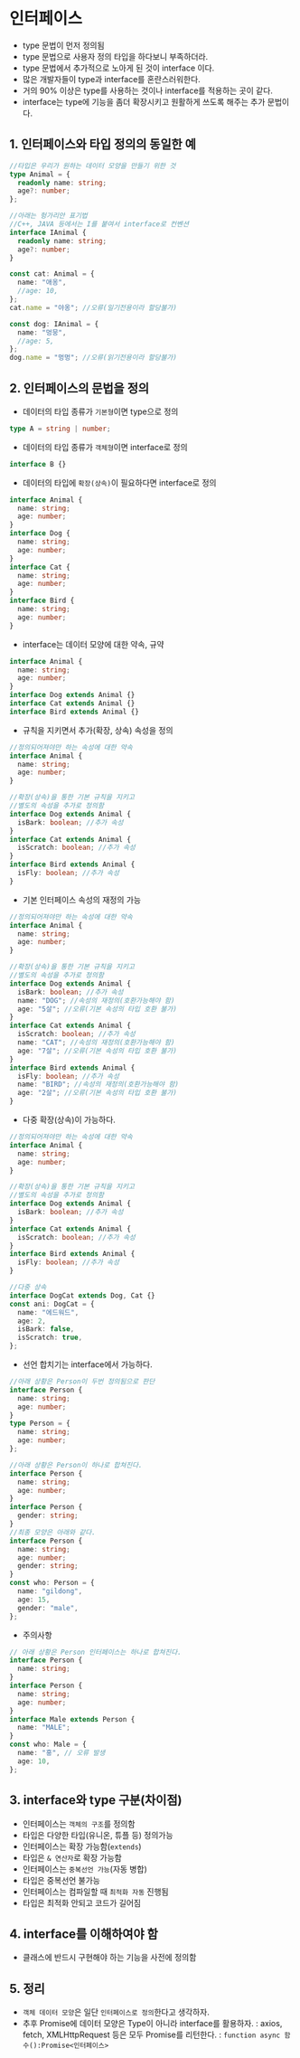 # 인터페이스

- type 문법이 먼저 정의됨
- type 문법으로 사용자 정의 타입을 하다보니 부족하더라.
- type 문법에서 추가적으로 노아게 된 것이 interface 이다.
- 많은 개발자들이 type과 interface를 혼란스러워한다.
- 거의 90% 이상은 type를 사용하는 것이나 interface를 적용하는 곳이 같다.
- interface는 type에 기능을 좀더 확장시키고 원활하게 쓰도록 해주는 추가 문법이다.

## 1. 인터페이스와 타입 정의의 동일한 예

```ts
//타입은 우리가 원하는 데이터 모양을 만들기 위한 것
type Animal = {
  readonly name: string;
  age?: number;
};

//아래는 헝가리안 표기법
//C++, JAVA 등에서는 I를 붙여서 interface로 컨벤션
interface IAnimal {
  readonly name: string;
  age?: number;
}

const cat: Animal = {
  name: "애옹",
  //age: 10,
};
cat.name = "야옹"; //오류(일기전용이라 할당불가)

const dog: IAnimal = {
  name: "멍뭉",
  //age: 5,
};
dog.name = "멍멍"; //오류(읽기전용이라 할당불가)
```

## 2. 인터페이스의 문법을 정의

- 데이터의 타입 종류가 `기본형`이면 type으로 정의

```ts
type A = string | number;
```

- 데이터의 타입 종류가 `객체형`이면 interface로 정의

```ts
interface B {}
```

- 데이터의 타입에 `확장(상속)`이 필요하다면 interface로 정의

```ts
interface Animal {
  name: string;
  age: number;
}
interface Dog {
  name: string;
  age: number;
}
interface Cat {
  name: string;
  age: number;
}
interface Bird {
  name: string;
  age: number;
}
```

- interface는 데이터 모양에 대한 약속, 규약

```ts
interface Animal {
  name: string;
  age: number;
}
interface Dog extends Animal {}
interface Cat extends Animal {}
interface Bird extends Animal {}
```

- 규칙을 지키면서 추가(확장, 상속) 속성을 정의

```ts
//정의되어져야만 하는 속성에 대한 약속
interface Animal {
  name: string;
  age: number;
}

//확장(상속)을 통한 기본 규칙을 지키고
//별도의 속성을 추가로 정의함
interface Dog extends Animal {
  isBark: boolean; //추가 속성
}
interface Cat extends Animal {
  isScratch: boolean; //추가 속성
}
interface Bird extends Animal {
  isFly: boolean; //추가 속성
}
```

- 기본 인터페이스 속성의 재정의 가능

```ts
//정의되어져야만 하는 속성에 대한 약속
interface Animal {
  name: string;
  age: number;
}

//확장(상속)을 통한 기본 규칙을 지키고
//별도의 속성을 추가로 정의함
interface Dog extends Animal {
  isBark: boolean; //추가 속성
  name: "DOG"; //속성의 재정의(호환가능해야 함)
  age: "5살"; //오류(기본 속성의 타입 호환 불가)
}
interface Cat extends Animal {
  isScratch: boolean; //추가 속성
  name: "CAT"; //속성의 재정의(호환가능해야 함)
  age: "7살"; //오류(기본 속성의 타입 호환 불가)
}
interface Bird extends Animal {
  isFly: boolean; //추가 속성
  name: "BIRD"; //속성의 재정의(호환가능해야 함)
  age: "2살"; //오류(기본 속성의 타입 호환 불가)
}
```

- 다중 확장(상속)이 가능하다.

```ts
//정의되어져야만 하는 속성에 대한 약속
interface Animal {
  name: string;
  age: number;
}

//확장(상속)을 통한 기본 규칙을 지키고
//별도의 속성을 추가로 정의함
interface Dog extends Animal {
  isBark: boolean; //추가 속성
}
interface Cat extends Animal {
  isScratch: boolean; //추가 속성
}
interface Bird extends Animal {
  isFly: boolean; //추가 속성
}

//다중 상속
interface DogCat extends Dog, Cat {}
const ani: DogCat = {
  name: "에드워드",
  age: 2,
  isBark: false,
  isScratch: true,
};
```

- 선언 합치기는 interface에서 가능하다.

```ts
//아래 상황은 Person이 두번 정의됨으로 판단
interface Person {
  name: string;
  age: number;
}
type Person = {
  name: string;
  age: number;
};
```

```ts
//아래 상황은 Person이 하나로 합쳐진다.
interface Person {
  name: string;
  age: number;
}
interface Person {
  gender: string;
}
//최종 모양은 아래와 같다.
interface Person {
  name: string;
  age: number;
  gender: string;
}
const who: Person = {
  name: "gildong",
  age: 15,
  gender: "male",
};
```

- 주의사항

```ts
// 아래 상황은 Person 인터페이스는 하나로 합쳐진다.
interface Person {
  name: string;
}
interface Person {
  name: string;
  age: number;
}
interface Male extends Person {
  name: "MALE";
}
const who: Male = {
  name: "홍", // 오류 발생
  age: 10,
};
```

## 3. interface와 type 구분(차이점)

- 인터페이스는 `객체의 구조`를 정의함
- 타입은 다양한 타입(유니온, 튜플 등) 정의가능
- 인터페이스는 확장 가능함(`extends`)
- 타입은 `& 연산자`로 확장 가능함
- 인터페이스는 `중복선언 가능`(자동 병합)
- 타입은 중복선언 불가능
- 인터페이스는 컴파일할 때 `최적화 자동` 진행됨
- 타입은 최적화 안되고 코드가 길어짐

## 4. interface를 이해하여야 함

- 클래스에 반드시 구현해야 하는 기능을 사전에 정의함

## 5. 정리

- `객체 데이터 모양`은 일단 `인터페이스로 정의`한다고 생각하자.
- 추후 Promise에 데이터 모양은 Type이 아니라 interface를 활용하자.
  : axios, fetch, XMLHttpRequest 등은 모두 Promise를 리턴한다.
  : `function async 함수():Promise<인터페이스>`
